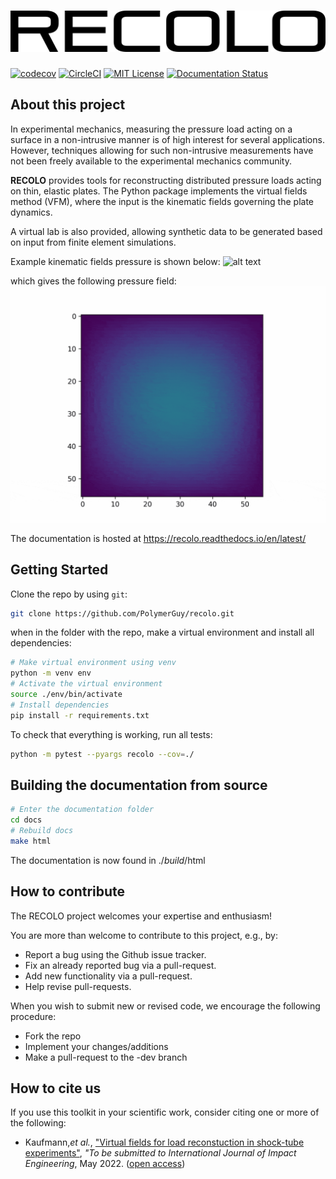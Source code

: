 ![](docs/logo.png)
=============
[![codecov](https://codecov.io/gh/PolymerGuy/recolo/branch/master/graph/badge.svg?token=7J4EH3C399)](https://codecov.io/gh/PolymerGuy/recolo)
[![CircleCI](https://circleci.com/gh/PolymerGuy/recolo.svg?style=svg&circle-token=3403eba7b905e1a626d1c797ed5ca4e3daba76df)](https://circleci.com/gh/PolymerGuy/recolo)
[![MIT License][license-shield]][license-url]
[![Documentation Status](https://readthedocs.org/projects/recolo/badge/?version=latest)](https://recolo.readthedocs.io/en/latest/?badge=latest)


About this project
------------------
In experimental mechanics, measuring the pressure load acting on a surface in a non-intrusive manner is of high interest for several applications. However, techniques allowing for such non-intrusive measurements have not been freely available to the experimental mechanics community.

**RECOLO** provides tools for reconstructing distributed pressure loads acting on thin, elastic plates. The Python package implements the virtual fields method (VFM), where the input is the kinematic fields governing the plate dynamics.

A virtual lab is also provided, allowing synthetic data to be generated based on input from finite element simulations.

Example kinematic fields pressure is shown below:
![alt text](docs/kinematics.gif)

which gives the following pressure field:
![alt text](docs/pressure.gif)

The documentation is hosted at https://recolo.readthedocs.io/en/latest/


Getting Started
---------------
Clone the repo by using `git`:

```bash
git clone https://github.com/PolymerGuy/recolo.git
```

when in the folder with the repo, make a virtual environment and install all dependencies:

```bash
# Make virtual environment using venv
python -m venv env
# Activate the virtual environment
source ./env/bin/activate
# Install dependencies
pip install -r requirements.txt
```

To check that everything is working, run all tests:
```bash
python -m pytest --pyargs recolo --cov=./
```


Building the documentation from source
--------------------------------------
```bash
# Enter the documentation folder
cd docs
# Rebuild docs
make html
```

The documentation is now found in ./_build_/html


How to contribute
-----------------
The RECOLO project welcomes your expertise and enthusiasm!

You are more than welcome to contribute to this project, e.g., by:
* Report a bug using the Github issue tracker.
* Fix an already reported bug via a pull-request.
* Add new functionality via a pull-request.
* Help revise pull-requests.

When you wish to submit new or revised code, we encourage the following procedure:

* Fork the repo
* Implement your changes/additions
* Make a pull-request to the -dev branch

How to cite us
--------------
If you use this toolkit in your scientific work, consider citing one or more of the following:

- Kaufmann,*et al.*, ["Virtual fields for load reconstuction in shock-tube experiments"](https://www.dead.link.com), *"To be submitted to International Journal of Impact Engineering*, May 2022. ([open access](https://www.dead.link.com))



[license-shield]: https://img.shields.io/badge/license-MIT-blue.svg?style=flat-square
[license-url]: https://choosealicense.com/licenses/mit